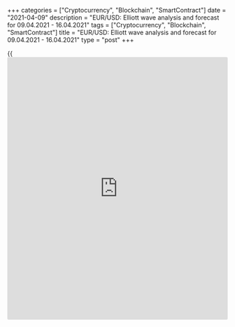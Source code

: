 +++
categories = ["Cryptocurrency", "Blockchain", "SmartContract"]
date = "2021-04-09"
description = "EUR/USD: Elliott wave analysis and forecast for 09.04.2021 - 16.04.2021"
tags = ["Cryptocurrency", "Blockchain", "SmartContract"]
title = "EUR/USD: Elliott wave analysis and forecast for 09.04.2021 - 16.04.2021"
type = "post"
+++

{{<iframe id="large-banner" src="https://www.bounty.group/#slide=1.0" width="100%" height="600" scrolling="no" style="border: 0px solid rgb(216, 221, 230); border-radius: 3px;">}}

2021-04-09

2021-04-09

EUR/USD: Elliott wave analysis and forecast for 09.04.21 – 16.04.21Alex
Geuta

 **Main scenario:** consider long positions from corrections above the
level of 1.1704 with a target of 1.2024 – 1.2104.

 **Alternative scenario:** breakout and consolidation below the level of
1.1704 will allow the pair to continue falling to the levels of 1.1600 –
1.1489.

 **Analysis:** Daily time frame: presumably, the first wave of larger
degree 1 of (3) has formed, and a downside correction is forming as wave
2 of (3). Apparently, wave a of 2 is developing on the H4 time frame
with wave (c) of a forming inside. On the H1 time frame, presumably,
wave (b) of 2 started forming, with smaller wave a of (b) forming as
part of it. If the presumption is correct, the pair will resume rising
to the levels of 1.2024 – 1.2104. The level of 1.1704 is critical in
this scenario. Its breakout will allow the pair to continue falling to
the levels of 1.1600 – 1.1489.

* * *

* * *



## Price chart of EURUSD in real time mode

The content of this article reflects the author’s opinion and does not
necessarily reflect the official position of LiteForex. The material
published on this page is provided for informational purposes only and
should not be considered as the provision of investment advice for the
purposes of Directive 2004/39/EC.

Rate this article:

{{value}}

( {{count}} {{title}} )